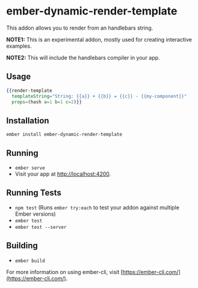 # ember-dynamic-render-template

This addon allows you to render from an handlebars string.

**NOTE1:** This is an experimental addon, mostly used for creating interactive examples.

**NOTE2:** This will include the handlebars compiler in your app.

## Usage

```hbs
{{render-template
  templateString="String: {{a}} + {{b}} = {{c}} - {{my-component}}"
  props=(hash a=1 b=1 c=2)}}
```

## Installation

```
ember install ember-dynamic-render-template
```

## Running

* `ember serve`
* Visit your app at [http://localhost:4200](http://localhost:4200).

## Running Tests

* `npm test` (Runs `ember try:each` to test your addon against multiple Ember versions)
* `ember test`
* `ember test --server`

## Building

* `ember build`

For more information on using ember-cli, visit [https://ember-cli.com/](https://ember-cli.com/).

